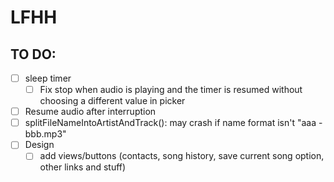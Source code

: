 # LFHH 

## TO DO:

- [ ] sleep timer
    - [ ] Fix stop when audio is playing and the timer is resumed without choosing a different value in picker
- [ ] Resume audio after interruption
- [ ] splitFileNameIntoArtistAndTrack(): may crash if name format isn't "aaa - bbb.mp3"
- [ ] Design
    - [ ] add views/buttons (contacts, song history, save current song option, other links and stuff)
